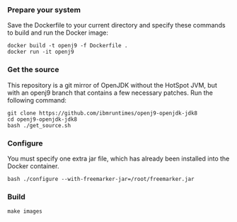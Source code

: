 
### Prepare your system

Save the Dockerfile to your current directory and specify these commands to build and run the Docker image:

```
docker build -t openj9 -f Dockerfile .
docker run -it openj9
```


### Get the source

This repository is a git mirror of OpenJDK without the HotSpot JVM, but with an openj9 branch that contains a few necessary patches. Run the following command:

```
git clone https://github.com/ibmruntimes/openj9-openjdk-jdk8
cd openj9-openjdk-jdk8
bash ./get_source.sh

```


### Configure

You must specify one extra jar file, which has already been installed into the Docker container.

```
bash ./configure --with-freemarker-jar=/root/freemarker.jar
```


### Build

```
make images
```

